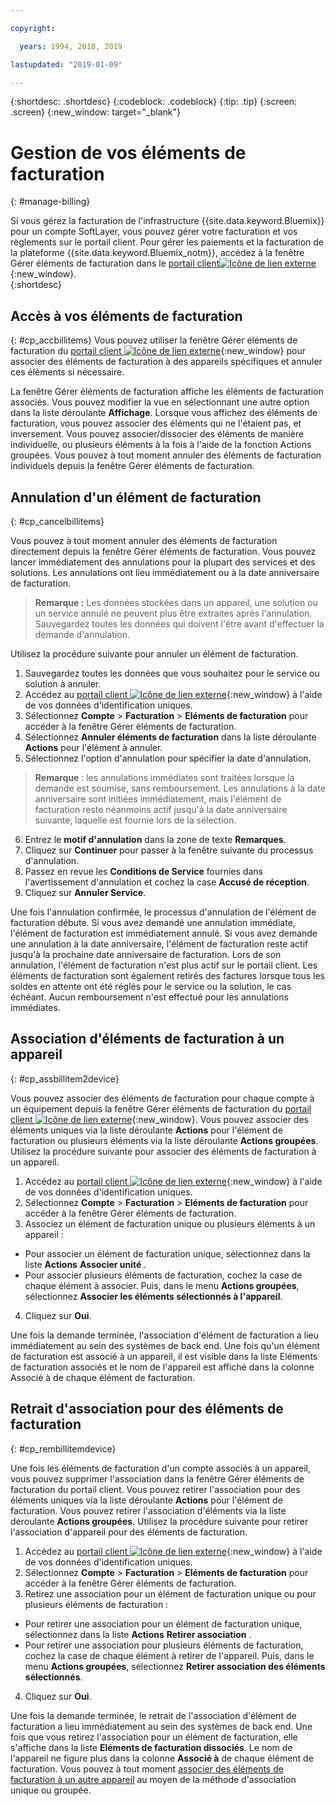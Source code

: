 ```yaml
---

copyright:

  years: 1994, 2018, 2019 

lastupdated: "2019-01-09"

---
```


{:shortdesc: .shortdesc}
{:codeblock: .codeblock}
{:tip: .tip}
{:screen: .screen}
{:new_window: target="_blank"}


# Gestion de vos éléments de facturation
{: #manage-billing}

Si vous gérez la facturation de l'infrastructure {{site.data.keyword.Bluemix}} pour un compte SoftLayer, vous pouvez gérer votre facturation et vos règlements sur le portail client. Pour gérer les paiements et la facturation de la plateforme {{site.data.keyword.Bluemix_notm}}, accédez à la fenêtre Gérer éléments de facturation dans le [portail client![Icône de lien externe](../icons/launch-glyph.svg)](https://control.softlayer.com/){:new_window}.   
{:shortdesc}

## Accès à vos éléments de facturation
{: #cp_accbillitems}
Vous pouvez utiliser la fenêtre Gérer éléments de facturation du [portail client ![Icône de lien externe](../icons/launch-glyph.svg)](https://control.softlayer.com/){:new_window} pour associer des éléments de facturation à des appareils spécifiques et annuler ces éléments si nécessaire.

La fenêtre Gérer éléments de facturation affiche les éléments de facturation associés. Vous pouvez modifier la vue en sélectionnant une autre option dans la liste déroulante **Affichage**. Lorsque vous affichez des éléments de facturation, vous pouvez associer des éléments qui ne l'étaient pas, et inversement. Vous pouvez associer/dissocier des éléments de manière individuelle, ou plusieurs éléments à la fois à l'aide de la fonction Actions groupées. Vous pouvez à tout moment annuler des éléments de facturation individuels depuis la fenêtre Gérer éléments de facturation.


## Annulation d'un élément de facturation
{: #cp_cancelbillitems}

Vous pouvez à tout moment annuler des éléments de facturation directement depuis la fenêtre Gérer éléments de facturation. Vous pouvez lancer immédiatement des annulations pour la plupart des services et des solutions. Les annulations ont lieu immédiatement ou à la date anniversaire de facturation.

> **Remarque :** Les données stockées dans un appareil, une solution ou un service annulé ne peuvent plus être extraites après l'annulation. Sauvegardez toutes les données qui doivent l'être avant d'effectuer la demande d'annulation.

Utilisez la procédure suivante pour annuler un élément de facturation.

1. Sauvegardez toutes les données que vous souhaitez pour le service ou solution à annuler.
2. Accédez au [portail client ![Icône de lien externe](../icons/launch-glyph.svg)](https://control.softlayer.com/){:new_window} à l'aide de vos données d'identification uniques.
3. Sélectionnez **Compte** > **Facturation** > **Eléments de facturation** pour accéder à la fenêtre Gérer éléments de facturation.
4. Sélectionnez **Annuler éléments de facturation** dans la liste déroulante **Actions** pour l'élément à annuler.
5. Sélectionnez l'option d'annulation pour spécifier la date d'annulation.
>**Remarque** : les annulations immédiates sont traitées lorsque la demande est soumise, sans remboursement. Les annulations à la date anniversaire sont initiées immédiatement, mais l'élément de facturation reste néanmoins actif jusqu'à la date anniversaire suivante, laquelle est fournie lors de la sélection.
6. Entrez le **motif d'annulation** dans la zone de texte **Remarques**.
7. Cliquez sur **Continuer** pour passer à la fenêtre suivante du processus d'annulation.
8. Passez en revue les **Conditions de Service** fournies dans l'avertissement d'annulation et cochez la case **Accusé de réception**.
9. Cliquez sur **Annuler Service**.

Une fois l'annulation confirmée, le processus d'annulation de l'élément de facturation débute. Si vous avez demandé une annulation immédiate, l'élément de facturation est immédiatement annulé. Si vous avez demande une annulation à la date anniversaire, l'élément de facturation reste actif jusqu'à la prochaine date anniversaire de facturation. Lors de son annulation, l'élément de facturation n'est plus actif sur le portail client. Les éléments de facturation sont également retirés des factures lorsque tous les soldes en attente ont été réglés pour le service ou la solution, le cas échéant. Aucun remboursement n'est effectué pour les annulations immédiates.


## Association d'éléments de facturation à un appareil
{: #cp_assbillitem2device}

Vous pouvez associer des éléments de facturation pour chaque compte à un équipement depuis la fenêtre Gérer éléments de facturation du [portail client ![Icône de lien externe](../icons/launch-glyph.svg)](https://control.softlayer.com/){:new_window}. Vous pouvez associer des éléments uniques via la liste déroulante **Actions** pour l'élément de facturation ou plusieurs éléments via la liste déroulante **Actions groupées**. Utilisez la procédure suivante pour associer des éléments de facturation à un appareil.

1. Accédez au [portail client ![Icône de lien externe](../icons/launch-glyph.svg)](https://control.softlayer.com/){:new_window} à l'aide de vos données d'identification uniques.
2. Sélectionnez **Compte** > **Facturation** > **Eléments de facturation** pour accéder à la fenêtre Gérer éléments de facturation.
3. Associez un élément de facturation unique ou plusieurs éléments à un appareil :
  * Pour associer un élément de facturation unique, sélectionnez dans la liste **Actions** **Associer unité** .
  * Pour associer plusieurs éléments de facturation, cochez la case de chaque élément à associer. Puis, dans le menu **Actions groupées**, sélectionnez **Associer les éléments sélectionnés à l'appareil**.
4. Cliquez sur **Oui**.

Une fois la demande terminée, l'association d'élément de facturation a lieu immédiatement au sein des systèmes de back end. Une fois qu'un élément de facturation est associé à un appareil, il est visible dans la liste Eléments de facturation associés et le nom de l'appareil est affiché dans la colonne Associé à de chaque élément de facturation.


## Retrait d'association pour des éléments de facturation
{: #cp_rembillitemdevice}

Une fois les éléments de facturation d'un compte associés à un appareil, vous pouvez supprimer l'association dans la fenêtre Gérer éléments de facturation du portail client. Vous pouvez retirer l'association pour des éléments uniques via la liste déroulante **Actions** pour l'élément de facturation. Vous pouvez retirer l'association d'éléments via la liste déroulante **Actions groupées**. Utilisez la procédure suivante pour retirer l'association d'appareil pour des éléments de facturation.

1. Accédez au [portail client ![Icône de lien externe](../icons/launch-glyph.svg)](https://control.softlayer.com/){:new_window} à l'aide de vos données d'identification uniques.
2. Sélectionnez **Compte** > **Facturation** > **Eléments de facturation** pour accéder à la fenêtre Gérer éléments de facturation.
3. Retirez une association pour un élément de facturation unique ou pour plusieurs éléments de facturation :
  * Pour retirer une association pour un élément de facturation unique, sélectionnez dans la liste **Actions** **Retirer association** .
  * Pour retirer une association pour plusieurs éléments de facturation, cochez la case de chaque élément à retirer de l'appareil. Puis, dans le menu **Actions groupées**, sélectionnez **Retirer association des éléments sélectionnés**.
4. Cliquez sur **Oui**.

Une fois la demande terminée, le retrait de l'association d'élément de facturation a lieu immédiatement au sein des systèmes de back end. Une fois que vous retirez l'association pour un élément de facturation, elle s'affiche dans la liste **Eléments de facturation dissociés**. Le nom de l'appareil ne figure plus dans la colonne **Associé à** de chaque élément de facturation. Vous pouvez à tout moment [associer des éléments de facturation à un autre appareil](/docs/customer-portal/cpmanacctbillpay.html#cp_assbillitem2device) au moyen de la méthode d'association unique ou groupée.
